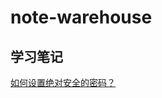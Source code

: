 # note-warehouse

## 学习笔记

[如何设置绝对安全的密码？](https://a1023293003.github.io/note-warehouse/%E5%AD%A6%E4%B9%A0%E7%AC%94%E8%AE%B0/%E5%AF%86%E7%A0%81%E5%AD%A6/%E5%A6%82%E4%BD%95%E8%AE%BE%E7%BD%AE%E7%BB%9D%E5%AF%B9%E5%AE%89%E5%85%A8%E7%9A%84%E5%AF%86%E7%A0%81%EF%BC%9F.pdf "Title")





















